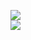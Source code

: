 [![](https://img.shields.io/badge/Made%20With-Github%20Spray-lightgrey.svg?style=for-the-badge&logo=github)](https://github.com/Annihil/github-spray#29643)  
[![](https://i.imgur.com/2DrTn0Z.gif)](https://github.com/Annihil/github-spray)